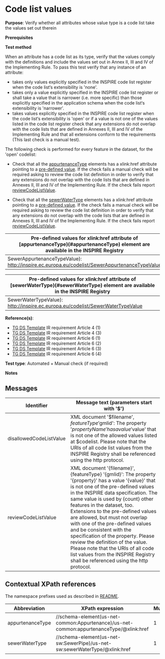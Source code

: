 # Code list values

**Purpose**: Verify whether all attributes whose value type is a code list take the values set out therein

**Prerequisites**

**Test method**

When an attribute has a code list as its type, verify that the values comply with the definitions and include the values set out in Annex II, III and IV of the Implementing Rule. To pass this test verify that any instance of an attribute:

* takes only values explicitly specified in the INSPIRE code list register when the code list‘s extensibility is 'none'.
* takes only a value explicitly specified in the INSPIRE code list register or shall take a value that is narrower (i.e. more specific) than those explicitly specified in the application schema when the code list‘s extensibility is 'narrower'.
* takes values explicitly specified in the INSPIRE code list register when the code list‘s extensibility is 'open' or if a value is not one of the values listed in the code list register check that any extensions do not overlap with the code lists that are defined in Annexes II, III and IV of the Implementing Rule and that all extensions conform to the requirements (This last check is a manual test).


The following check is performed for every feature in the dataset, for the 'open' codelist:

* Check that all the [appurtenanceType](#appurtenanceType) elements has a xlink:href attribute pointing to a [pre-defined value](#preDefinedValue). If the check fails a manual check will be required asking to review the code list definition in order to verify that any extensions do not overlap with the code lists that are defined in Annexes II, III and IV of the Implementing Rule. If the check fails report [reviewCodeListValue](#reviewCodeListValue).

* Check that all the [sewerWaterType](#sewerWaterType) elements has a xlink:href attribute pointing to a [pre-defined value](#preDefinedValue). If the check fails a manual check will be required asking to review the code list definition in order to verify that any extensions do not overlap with the code lists that are defined in Annexes II, III and IV of the Implementing Rule. If the check fails report [reviewCodeListValue](#reviewCodeListValue).


| <a name="preDefinedValue"></a> Pre-defined values for xlink:href attribute of [appurtenanceType)(#appurtenanceType) element are available in the INSPIRE Registry| 
| ---- | 
| SewerAppurtenanceTypeValue): http://inspire.ec.europa.eu/codelist/SewerAppurtenanceTypeValue | 

| <a name="preDefinedValue"></a> Pre-defined values for xlink:href attribute of [sewerWaterType)(#sewerWaterType) element are available in the INSPIRE Registry| 
| ---- | 
| SewerWaterTypeValue): http://inspire.ec.europa.eu/codelist/SewerWaterTypeValue | 

**Reference(s)**: 

* [TG DS Template](./README.md#ref_TG_DS_tmpl) IR requirement Article 4 (1)
* [TG DS Template](./README.md#ref_TG_DS_tmpl) IR requirement Article 4 (3)
* [TG DS Template](./README.md#ref_TG_DS_tmpl) IR requirement Article 6 (1)
* [TG DS Template](./README.md#ref_TG_DS_tmpl) IR requirement Article 6 (2)
* [TG DS Template](./README.md#ref_TG_DS_tmpl) IR requirement Article 6 (3)
* [TG DS Template](./README.md#ref_TG_DS_tmpl) IR requirement Article 6 (4)

**Test type**: Automated + Manual check (if required)

**Notes**

## Messages

Identifier  |  Message text (parameters start with '$')
---------------------------------------------------------- | -------------------------------------------------------------------------
disallowedCodeListValue <a name="disallowedCodeListValue"/> | XML document '$filename', $featureType '$gmlid': The property '$propertyName' has a value '$value' that is not one of the allowed values listed at $codelist. Please note that the URIs of all code list values from the INSPIRE Registry shall be referenced using the http protocol. 
reviewCodeListValue <a name="reviewCodeListValue"/> | XML document '{filename}', {featureType} '{gmlid}': The property '{property}' has a value '{value}' that is not one of the pre-defined values in the INSPIRE data specification. The same value is used by {count} other features in the dataset, too. Extensions to the pre-defined values are allowed, but must not overlap with one of the pre-defined values and be consistent with the specification of the property. Please review the definition of the value. Please note that the URIs of all code list values from the INSPIRE Registry shall be referenced using the http protocol. 

## Contextual XPath references

The namespace prefixes used as described in [README](./README.md#namespaces).

Abbreviation                                               |  XPath expression				|Multiplicity       |Voidable
---------------------------------------------------------- | -------------------------------|-------------------|---------
appurtenanceType <a name="appurtenanceType"></a> | //schema-element(us-net-common:Appurtenance)/us-net-common:appurtenanceType/@xlink:href | 1 | Yes
sewerWaterType <a name="sewerWaterType"></a> | //schema-element(us-net-sw:SewerPipe)/us-net-sw:sewerWaterType/@xlink:href | 1 | Yes
